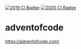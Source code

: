[![2019 CI Badge](https://github.com/cameron-bam/adventofcode/workflows/2019%20CI/badge.svg)](https://github.com/cameron-bam/adventofcode/actions?query=workflow%3A%22Node+CI%22)
[![2020 CI Badge](https://github.com/cameron-bam/adventofcode/workflows/2020%20CI/badge.svg)](https://github.com/cameron-bam/adventofcode/actions?query=workflow%3A%222020+CI%22)
# adventofcode
https://adventofcode.com/
